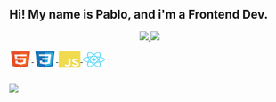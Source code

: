 ## Hi! My name is Pablo, and i'm a Frontend Dev.
<div align="center">
  <a href="https://github.com/PabloLucasMarinho">
  <img height="175em" src="https://github-readme-stats.vercel.app/api?username=PabloLucasMarinho&show_icons=true&theme=jolly&include_all_commits=true&count_private=true"/>
  <img height="175em" src="https://github-readme-stats.vercel.app/api/top-langs/?username=PabloLucasMarinho&layout=compact&langs_count=7&theme=jolly"/>
</div>
<div style="display: inline_block"><br>
  <img align="center" alt="Pablo-HTML" height="30" width="40" src="https://raw.githubusercontent.com/devicons/devicon/master/icons/html5/html5-original.svg">
  <img align="center" alt="Pablo-CSS" height="30" width="40" src="https://raw.githubusercontent.com/devicons/devicon/master/icons/css3/css3-original.svg">
  <img align="center" alt="Pablo-JS" height="30" width="40" src="https://raw.githubusercontent.com/devicons/devicon/master/icons/javascript/javascript-plain.svg">
  <img align="center" alt="Pablo-React" height="30" width="40" src="https://raw.githubusercontent.com/devicons/devicon/master/icons/react/react-original.svg">
</div>

##

<div>
  <a href="https://www.linkedin.com/in/PabloLucasMarinho/" target="_blank"><img src="https://img.shields.io/badge/-LinkedIn-%230077B5?style=for-the-badge&logo=linkedin&logoColor=white" target="_blank"></a>
</div>
